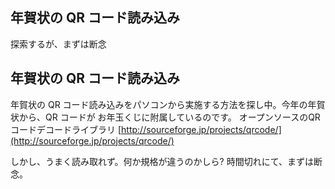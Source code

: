## 年賀状の QR コード読み込み

探索するが、まずは断念






## 年賀状の QR コード読み込み


年賀状の QR コード読み込みをパソコンから実施する方法を探し中。今年の年賀状から、QR コードが お年玉くじに附属しているのです。
オープンソースのQRコードデコードライブラリ
  [http://sourceforge.jp/projects/qrcode/](http://sourceforge.jp/projects/qrcode/)


しかし、うまく読み取れず。何か規格が違うのかしら? 時間切れにて、まずは断念。
